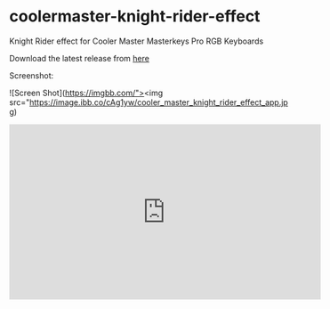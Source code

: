 # coolermaster-knight-rider-effect
Knight Rider effect for Cooler Master Masterkeys Pro RGB Keyboards

Download the latest release from <a href="https://github.com/ealkanat/coolermaster-knight-rider-effect/releases">here</a>

Screenshot:

![Screen Shot](https://imgbb.com/"><img src="https://image.ibb.co/cAg1yw/cooler_master_knight_rider_effect_app.jpg)

<iframe width="560" height="315" src="https://www.youtube.com/embed/9AkpISbfezo?rel=0" frameborder="0" allowfullscreen></iframe>
